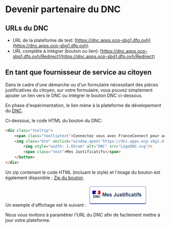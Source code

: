 # Devenir partenaire du DNC

## URLs du DNC
* URL de la plateforme de test: [https://dnc.apps.ocp-sbg1.dfp.ovh](https://dnc.apps.ocp-sbg1.dfp.ovh)
* URL complète à intégrer (bouton ou lien): [https://dnc.apps.ocp-sbg1.dfp.ovh/Redirect](https://dnc.apps.ocp-sbg1.dfp.ovh/Redirect)

## En tant que fournisseur de service au citoyen
Dans le cadre d'une démarche ou d'un formulaire nécessitant des pièces justificatives du citoyen, 
sur votre formulaire, vous pouvez simplement ajouter un lien vers le DNC ou intégrer le bouton DNC ci-dessous.

En phase d'expérimentation, le lien mène à la plateforme de dévelopement du [DNC](https://dnc.apps.ocp-sbg1.dfp.ovh/).  

Ci-dessous, le code HTML du bouton du DNC:
```html
<div class="tooltip">
    <span class="tooltiptext">Connectez vous avec FranceConnect pour accéder à vos justificatifs</span>
    <img class="btn" onclick="window.open('https://dnc.apps.ocp-sbg1.dfp.ovh/Redirect', '_blank');">
        <img style="width: 1.65rem" alt="DNC" src="LogoDNC.svg"/> 
        <span class="text">Mes Justificatifs</span> 
    </button>
</div>
```
Un zip contenant le code HTML (incluant le style) et l'image du bouton est également disponible :
[Zip du bouton](partenaires/boutonDNC.zip).

Un exemple d'affichage est le suivant :
![Exemple d'affichage](partenaires/exemple_boutonDNC.png)


Nous vous invitons à paramètrer l'URL du DNC afin de facilement mettre à jour votre plateforme.

 
